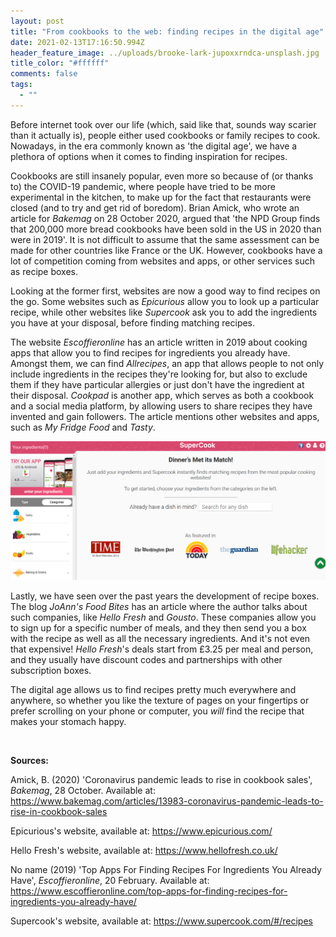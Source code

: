 ```yaml
---
layout: post
title: "From cookbooks to the web: finding recipes in the digital age"
date: 2021-02-13T17:16:50.994Z
header_feature_image: ../uploads/brooke-lark-jupoxxrndca-unsplash.jpg
title_color: "#ffffff"
comments: false
tags:
  - ""
---
```

Before internet took over our life (which, said like that, sounds way scarier than it actually is), people either used cookbooks or family recipes to cook. Nowadays, in the era commonly known as 'the digital age', we have a plethora of options when it comes to finding inspiration for recipes.



Cookbooks are still insanely popular, even more so because of (or thanks to) the COVID-19 pandemic, where people have tried to be more experimental in the kitchen, to make up for the fact that restaurants were closed (and to try and get rid of boredom). Brian Amick, who wrote an article for *Bakemag* on 28 October 2020, argued that 'the NPD Group finds that 200,000 more bread cookbooks have been sold in the US in 2020 than were in 2019'. It is not difficult to assume that the same assessment can be made for other countries like France or the UK. However, cookbooks have a lot of competition coming from websites and apps, or other services such as recipe boxes.



Looking at the former first, websites are now a good way to find recipes on the go. Some websites such as *Epicurious* allow you to look up a particular recipe, while other websites like *Supercook* ask you to add the ingredients you have at your disposal, before finding matching recipes.

The website *Escoffieronline* has an article written in 2019 about cooking apps that allow you to find recipes for ingredients you already have. Amongst them, we can find *Allrecipes*, an app that allows people to not only include ingredients in the recipes they're looking for, but also to exclude them if they have particular allergies or just don't have the ingredient at their disposal. *Cookpad* is another app, which serves as both a cookbook and a social media platform, by allowing users to share recipes they have invented and gain followers. The article mentions other websites and apps, such as *My Fridge Food* and *Tasty*.

![](../uploads/capture-d’écran-238-.png)

Lastly, we have seen over the past years the development of recipe boxes. The blog *JoAnn's Food Bites* has an article where the author talks about such companies, like *Hello Fresh* and *Gousto*. These companies allow you to sign up for a specific number of meals, and they then send you a box with the recipe as well as all the necessary ingredients. And it's not even that expensive! *Hello Fresh*'s deals start from £3.25 per meal and person, and they usually have discount codes and partnerships with other subscription boxes.



The digital age allows us to find recipes pretty much everywhere and anywhere, so whether you like the texture of pages on your fingertips or prefer scrolling on your phone or computer, you *will* find the recipe that makes your stomach happy.

 



**Sources:**

Amick, B. (2020) 'Coronavirus pandemic leads to rise in cookbook sales', *Bakemag*, 28 October. Available at: <https://www.bakemag.com/articles/13983-coronavirus-pandemic-leads-to-rise-in-cookbook-sales>

Epicurious's website, available at: <https://www.epicurious.com/>

Hello Fresh's website, available at: <https://www.hellofresh.co.uk/>

No name (2019) 'Top Apps For Finding Recipes For Ingredients You Already Have', *Escoffieronline*, 20 February. Available at: <https://www.escoffieronline.com/top-apps-for-finding-recipes-for-ingredients-you-already-have/>

Supercook's website, available at: <https://www.supercook.com/#/recipes>